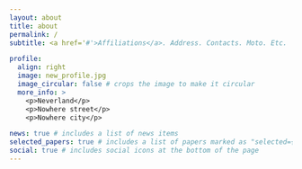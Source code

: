 ```yaml
---
layout: about
title: about
permalink: /
subtitle: <a href='#'>Affiliations</a>. Address. Contacts. Moto. Etc.

profile:
  align: right
  image: new_profile.jpg
  image_circular: false # crops the image to make it circular
  more_info: >
    <p>Neverland</p>
    <p>Nowhere street</p>
    <p>Nowhere city</p>

news: true # includes a list of news items
selected_papers: true # includes a list of papers marked as "selected={true}"
social: true # includes social icons at the bottom of the page
---
```

